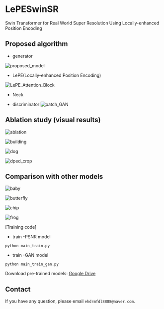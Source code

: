 # LePESwinSR
Swin Transformer for Real World Super Resolution Using Locally-enhanced Position Encoding

## Proposed algorithm
- generator

![proposed_model](img/proposed_model.png)

- LePE(Locally-enhanced Position Encoding)

![LePE_Attention_Block](img/LePE_Attention_Block.png)

- Neck

- discriminator
![patch_GAN](img/patchGAN.png)

## Ablation study (visual results)
![ablation](img/ablation.png)

![building](img/ablation_study_building.png)

![dog](img/ablation_study_dog.png)

![dped_crop](img/ablation_study_dped_crop.png)

## Comparison with other models


![baby](img/comparison_baby.png)

![butterfly](img/comparison_butterfly.png)

![chip](img/comparison_chip.png)

![frog](img/comparison_frog.png)

[Training code]
- train -PSNR model
```
python main_train.py
```

- train -GAN model
```
python main_train_gan.py
```
Download pre-trained models: [Google Drive](https://drive.google.com/drive/u/1/folders/1gYvlfsDR71p2ScDjUSXDwW-EqS7Bcw4k)

## Contact

If you have any question, please email `ehdrmfdl8888@naver.com`.